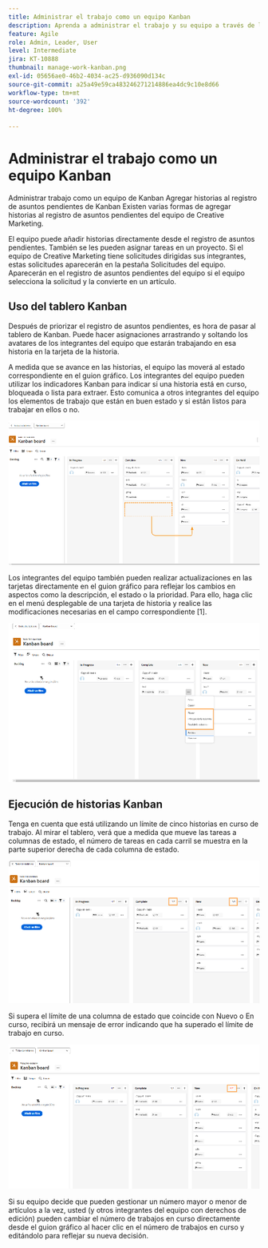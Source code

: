 ```yaml
---
title: Administrar el trabajo como un equipo Kanban
description: Aprenda a administrar el trabajo y su equipo a través de la página de equipos Kanban.
feature: Agile
role: Admin, Leader, User
level: Intermediate
jira: KT-10888
thumbnail: manage-work-kanban.png
exl-id: 05656ae0-46b2-4034-ac25-d936090d134c
source-git-commit: a25a49e59ca483246271214886ea4dc9c10e8d66
workflow-type: tm+mt
source-wordcount: '392'
ht-degree: 100%

---
```


# Administrar el trabajo como un equipo Kanban

Administrar trabajo como un equipo de Kanban
Agregar historias al registro de asuntos pendientes de Kanban
Existen varias formas de agregar historias al registro de asuntos pendientes del equipo de Creative Marketing.

El equipo puede añadir historias directamente desde el registro de asuntos pendientes.
También se les pueden asignar tareas en un proyecto. Si el equipo de Creative Marketing tiene solicitudes dirigidas sus integrantes, estas solicitudes aparecerán en la pestaña Solicitudes del equipo. Aparecerán en el registro de asuntos pendientes del equipo si el equipo selecciona la solicitud y la convierte en un artículo.


## Uso del tablero Kanban

Después de priorizar el registro de asuntos pendientes, es hora de pasar al tablero de Kanban. Puede hacer asignaciones arrastrando y soltando los avatares de los integrantes del equipo que estarán trabajando en esa historia en la tarjeta de la historia.


A medida que se avance en las historias, el equipo las moverá al estado correspondiente en el guion gráfico. Los integrantes del equipo pueden utilizar los indicadores Kanban para indicar si una historia está en curso, bloqueada o lista para extraer. Esto comunica a otros integrantes del equipo los elementos de trabajo que están en buen estado y si están listos para trabajar en ellos o no.

![Tarjetas Kanban](assets/kanban-01.png)

Los integrantes del equipo también pueden realizar actualizaciones en las tarjetas directamente en el guion gráfico para reflejar los cambios en aspectos como la descripción, el estado o la prioridad. Para ello, haga clic en el menú desplegable de una tarjeta de historia y realice las modificaciones necesarias en el campo correspondiente [1].

![Estado de la tarjeta Kanban](assets/kanban-02.png)

## Ejecución de historias Kanban

Tenga en cuenta que está utilizando un límite de cinco historias en curso de trabajo. Al mirar el tablero, verá que a medida que mueve las tareas a columnas de estado, el número de tareas en cada carril se muestra en la parte superior derecha de cada columna de estado.

![Límites del trabajo en curso (WIP) en Kanban](assets/kanban-03.png)

Si supera el límite de una columna de estado que coincide con Nuevo o En curso, recibirá un mensaje de error indicando que ha superado el límite de trabajo en curso.

![Exceder límites del WIP](assets/kanban-04.png)

Si su equipo decide que pueden gestionar un número mayor o menor de artículos a la vez, usted (y otros integrantes del equipo con derechos de edición) pueden cambiar el número de trabajos en curso directamente desde el guion gráfico al hacer clic en el número de trabajos en curso y editándolo para reflejar su nueva decisión.
